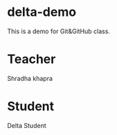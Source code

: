 # delta-demo
This is a demo  for Git&amp;GitHub class.

# Teacher
Shradha khapra

# Student
Delta Student